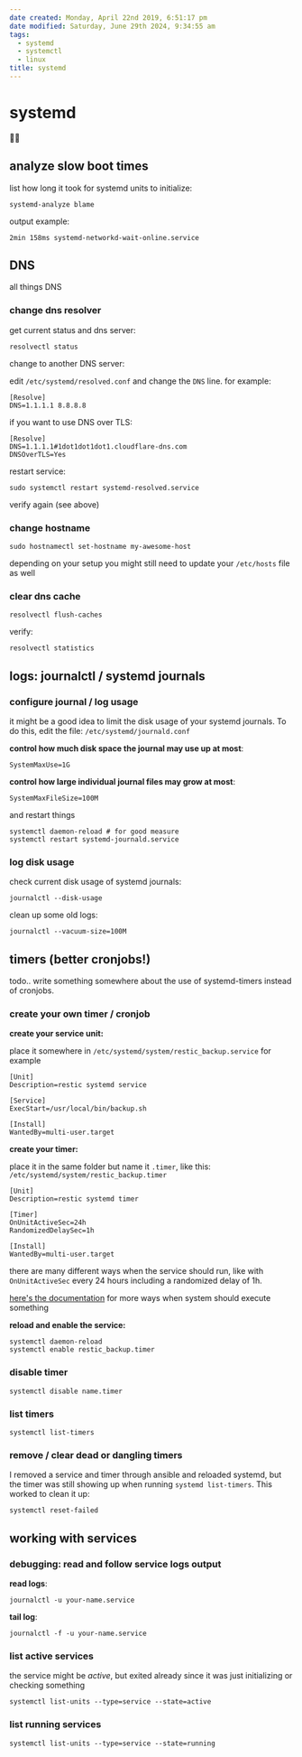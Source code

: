 ```yaml
---
date created: Monday, April 22nd 2019, 6:51:17 pm
date modified: Saturday, June 29th 2024, 9:34:55 am
tags:
  - systemd
  - systemctl
  - linux
title: systemd
---
```


# systemd

🤷‍♂️

## analyze slow boot times

list how long it took for systemd units to initialize:

```shell
systemd-analyze blame
```

output example:

```
2min 158ms systemd-networkd-wait-online.service
```

## DNS

all things DNS

### change dns resolver

get current status and dns server:

```shell
resolvectl status
```

change to another DNS server:

edit `/etc/systemd/resolved.conf` and change the `DNS` line. for example:

```
[Resolve]
DNS=1.1.1.1 8.8.8.8
```

if you want to use DNS over TLS:

```
[Resolve]
DNS=1.1.1.1#1dot1dot1dot1.cloudflare-dns.com
DNSOverTLS=Yes
```

restart service:

```
sudo systemctl restart systemd-resolved.service
```

verify again (see above)

### change hostname

```shell
sudo hostnamectl set-hostname my-awesome-host
```

depending on your setup you might still need to update your `/etc/hosts` file as well

### clear dns cache

```shell
resolvectl flush-caches
```

verify:

```shell
resolvectl statistics
```

## logs: journalctl / systemd journals

### configure journal / log usage

it might be a good idea to limit the disk usage of your systemd journals. To do this, edit the file: `/etc/systemd/journald.conf`

**control how much disk space the journal may use up at most**:

```
SystemMaxUse=1G
```

**control how large individual journal files may grow at most**:

```
SystemMaxFileSize=100M
```

and restart things

```shell
systemctl daemon-reload # for good measure
systemctl restart systemd-journald.service
```

### log disk usage

check current disk usage of systemd journals:

```shell
journalctl --disk-usage
```

clean up some old logs:

```shell
journalctl --vacuum-size=100M
```

## timers (better cronjobs!)

todo.. write something somewhere about the use of systemd-timers instead of cronjobs.

### create your own timer / cronjob

**create your service unit:**

place it somewhere in `/etc/systemd/system/restic_backup.service` for example

```
[Unit]
Description=restic systemd service

[Service]
ExecStart=/usr/local/bin/backup.sh

[Install]
WantedBy=multi-user.target
```

**create your timer:**

place it in the same folder but name it `.timer`, like this: `/etc/systemd/system/restic_backup.timer`

```
[Unit]
Description=restic systemd timer

[Timer]
OnUnitActiveSec=24h
RandomizedDelaySec=1h

[Install]
WantedBy=multi-user.target
```

there are many different ways when the service should run, like with `OnUnitActiveSec` every 24 hours including a randomized delay of 1h.

[here's the documentation](https://www.freedesktop.org/software/systemd/man/systemd.timer.html#) for more ways when system should execute something

**reload and enable the service:**

```
systemctl daemon-reload
systemctl enable restic_backup.timer
```

### disable timer

```shell
systemctl disable name.timer
```

### list timers

```
systemctl list-timers
```

### remove / clear dead or dangling timers

I removed a service and timer through ansible and reloaded systemd, but the timer was still showing up when running `systemd list-timers`. This worked to clean it up:

```shell
systemctl reset-failed
```

## working with services

### debugging: read and follow service logs output

**read logs**:

```shell
journalctl -u your-name.service
```

**tail log**:

```shell
journalctl -f -u your-name.service
```

### list active services

the service might be *active*, but exited already since it was just initializing or checking something

```shell
systemctl list-units --type=service --state=active
```

### list running services

```shell
systemctl list-units --type=service --state=running
```
